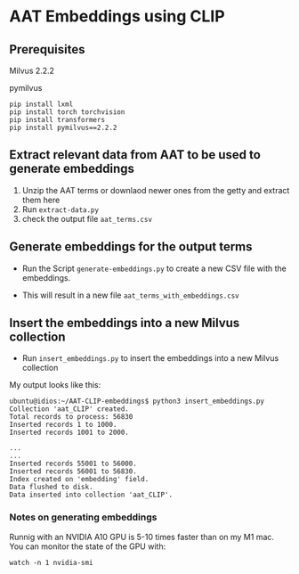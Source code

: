 # AAT Embeddings using CLIP


## Prerequisites

Milvus 2.2.2

pymilvus

```
pip install lxml
pip install torch torchvision
pip install transformers
pip install pymilvus==2.2.2

```


## Extract relevant data from AAT to be used to generate embeddings

1. Unzip the AAT terms or downlaod newer ones from the getty and extract them here
2. Run `extract-data.py`
3. check the output file `aat_terms.csv`


## Generate embeddings for the output terms

-  Run the Script `generate-embeddings.py` to create a new CSV file with the embeddings.

- This will result in a new file `aat_terms_with_embeddings.csv`

## Insert the embeddings into a new Milvus collection

- Run `insert_embeddings.py` to insert the embeddings into a new Milvus collection

My output looks like this:

```
ubuntu@idios:~/AAT-CLIP-embeddings$ python3 insert_embeddings.py 
Collection 'aat_CLIP' created.
Total records to process: 56830
Inserted records 1 to 1000.
Inserted records 1001 to 2000.

...
...
Inserted records 55001 to 56000.
Inserted records 56001 to 56830.
Index created on 'embedding' field.
Data flushed to disk.
Data inserted into collection 'aat_CLIP'.
```
### Notes on generating embeddings

Runnig with an NVIDIA A10 GPU is 5-10 times faster than on my M1 mac. You can monitor the state of the GPU with:
```
watch -n 1 nvidia-smi
```

